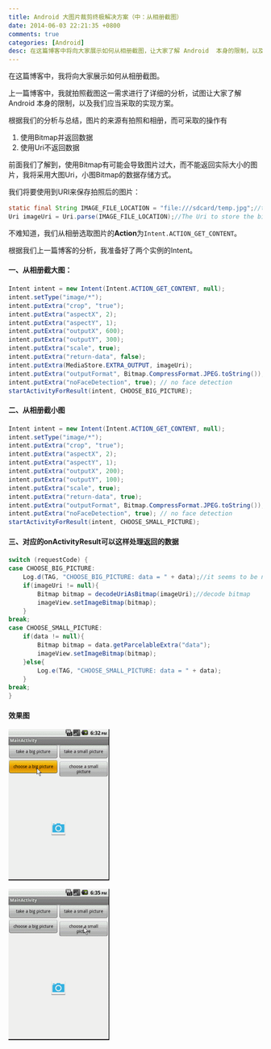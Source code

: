 ```yaml
---
title: Android 大图片裁剪终极解决方案（中：从相册截图）
date: 2014-06-03 22:21:35 +0800
comments: true
categories: [Android]
desc: 在这篇博客中将向大家展示如何从相册截图，让大家了解 Android  本身的限制，以及我们应当采取的实现方案。根据我们的分析与总结，图片的来源有拍照和相册，而可采取的操作有 1. 使用 Bitmap 并返回数据 2. 使用Uri不返回数据 前面我们了解到，使用 Bitmap 有可能会导致图片过大，而不能返回实际大小的图片，我将采用大图 Uri，小图 Bitmap 的数据存储方式。
---
```


在这篇博客中，我将向大家展示如何从相册截图。

上一篇博客中，我就拍照截图这一需求进行了详细的分析，试图让大家了解 Android 本身的限制，以及我们应当采取的实现方案。

根据我们的分析与总结，图片的来源有拍照和相册，而可采取的操作有

1. 使用Bitmap并返回数据
2. 使用Uri不返回数据

前面我们了解到，使用Bitmap有可能会导致图片过大，而不能返回实际大小的图片，我将采用大图Uri，小图Bitmap的数据存储方式。

我们将要使用到URI来保存拍照后的图片：

```java
static final String IMAGE_FILE_LOCATION = "file:///sdcard/temp.jpg";//temp file
Uri imageUri = Uri.parse(IMAGE_FILE_LOCATION);//The Uri to store the big bitmap
```

不难知道，我们从相册选取图片的**Action**为``Intent.ACTION_GET_CONTENT``。

根据我们上一篇博客的分析，我准备好了两个实例的Intent。

#### 一、从相册截大图：

```java
Intent intent = new Intent(Intent.ACTION_GET_CONTENT, null);
intent.setType("image/*");
intent.putExtra("crop", "true");
intent.putExtra("aspectX", 2);
intent.putExtra("aspectY", 1);
intent.putExtra("outputX", 600);
intent.putExtra("outputY", 300);
intent.putExtra("scale", true);
intent.putExtra("return-data", false);
intent.putExtra(MediaStore.EXTRA_OUTPUT, imageUri);
intent.putExtra("outputFormat", Bitmap.CompressFormat.JPEG.toString());
intent.putExtra("noFaceDetection", true); // no face detection
startActivityForResult(intent, CHOOSE_BIG_PICTURE);
```

#### 二、从相册截小图

```java
Intent intent = new Intent(Intent.ACTION_GET_CONTENT, null);
intent.setType("image/*");
intent.putExtra("crop", "true");
intent.putExtra("aspectX", 2);
intent.putExtra("aspectY", 1);
intent.putExtra("outputX", 200);
intent.putExtra("outputY", 100);
intent.putExtra("scale", true);
intent.putExtra("return-data", true);
intent.putExtra("outputFormat", Bitmap.CompressFormat.JPEG.toString());
intent.putExtra("noFaceDetection", true); // no face detection
startActivityForResult(intent, CHOOSE_SMALL_PICTURE);
```

#### 三、对应的onActivityResult可以这样处理返回的数据

```java
switch (requestCode) {
case CHOOSE_BIG_PICTURE:
	Log.d(TAG, "CHOOSE_BIG_PICTURE: data = " + data);//it seems to be null
	if(imageUri != null){
		Bitmap bitmap = decodeUriAsBitmap(imageUri);//decode bitmap
		imageView.setImageBitmap(bitmap);
	}
break;
case CHOOSE_SMALL_PICTURE:
	if(data != null){
		Bitmap bitmap = data.getParcelableExtra("data");
		imageView.setImageBitmap(bitmap);
	}else{
		Log.e(TAG, "CHOOSE_SMALL_PICTURE: data = " + data);
	}
break;
}
```

#### 效果图

![大图][1]

![小图][2]

[1]: /images/blog/android/183645_yuLJ_245415.gif
[2]: /images/blog/android/183707_DnNy_245415.gif
